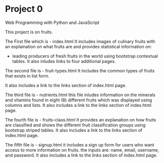 # Project 0

Web Programming with Python and JavaScript

This project is on fruits.

The First file which is - index.html
It includes images of culinary fruits with an
explaination on what fruits are and provides statistical information on:
- leading producers of fresh fruits in  the world
using bootstrap contextual tables.
It also inludes links to four additional pages.

The second file is - fruit-types.html
 It includes the common types of fruits that exists in list form.
 
 It also includes a link to the links section of index.html page.
 
 The third file is - nutrients.html 
 this file inludes information on the minerals and vitamins found in eight (8) different fruits which was displayed using columns and lists.
 It also includes a link to the links section of index.html page.
 
 The fourth file is - fruits-class.html
 It provides an explanation on how fruits are classified and shows the different fruit classification groups using bootstrap striped tables.
 It also includes a link to the links section of index.html page.
 
 The fifth file is - signup.html
it includes a sign up form for users
who want access to more information on fruits. the inputs are: name, email, username, and password.
It also includes a link to the links section of index.html page.
